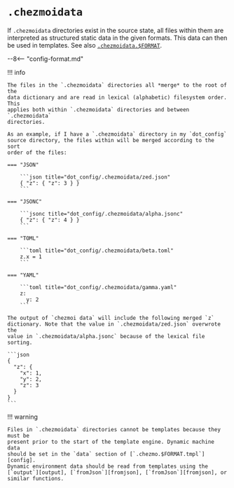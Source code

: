 # `.chezmoidata`

If `.chezmoidata` directories exist in the source state, all files within them
are interpreted as structured static data in the given formats. This data can
then be used in templates. See also [`.chezmoidata.$FORMAT`][chezmoidata-format].

--8<-- "config-format.md"

!!! info

    The files in the `.chezmoidata` directories all *merge* to the root of the
    data dictionary and are read in lexical (alphabetic) filesystem order. This
    applies both within `.chezmoidata` directories and between `.chezmoidata`
    directories.

    As an example, if I have a `.chezmoidata` directory in my `dot_config`
    source directory, the files within will be merged according to the sort
    order of the files:

    === "JSON"

        ```json title="dot_config/.chezmoidata/zed.json"
        { "z": { "z": 3 } }
        ```

    === "JSONC"

        ```jsonc title="dot_config/.chezmoidata/alpha.jsonc"
        { "z": { "z": 4 } }
        ```

    === "TOML"

        ```toml title="dot_config/.chezmoidata/beta.toml"
        z.x = 1
        ```

    === "YAML"

        ```toml title="dot_config/.chezmoidata/gamma.yaml"
        z:
          y: 2
        ```

    The output of `chezmoi data` will include the following merged `z`
    dictionary. Note that the value in `.chezmoidata/zed.json` overwrote the
    value in `.chezmoidata/alpha.jsonc` because of the lexical file sorting.

    ```json
    {
      "z": {
        "x": 1,
        "y": 2,
        "z": 3
      }
    }
    ```

!!! warning

    Files in `.chezmoidata` directories cannot be templates because they must be
    present prior to the start of the template engine. Dynamic machine data
    should be set in the `data` section of [`.chezmo.$FORMAT.tmpl`][config].
    Dynamic environment data should be read from templates using the
    [`output`][output], [`fromJson`][fromjson], [`fromJson`][fromjson], or
    similar functions.

[chezmoidata-format]: /reference/special-files/chezmoidata-format.md
[config]: /reference/special-files/chezmoidata-format.md
[fromjson]: /reference/templates/functions/fromJson.md
[fromyaml]: /reference/templates/functions/fromYaml.md
[output]: /reference/templates/functions/output.md
